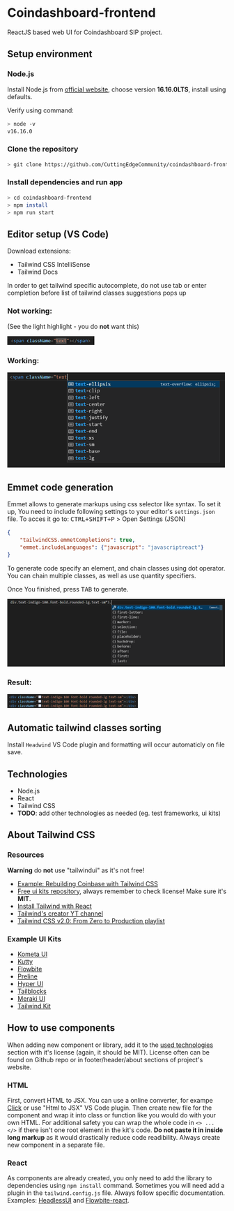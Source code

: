 # Coindashboard-frontend

ReactJS based web UI for Coindashboard SIP project.

## Setup environment
### Node.js
Install Node.js from [official website](https://nodejs.org/en/), choose version **16.16.0LTS**,
install using defaults.

Verify using command:
```bash
> node -v
v16.16.0
```

### Clone the repository
```bash
> git clone https://github.com/CuttingEdgeCommunity/coindashboard-frontend
```

### Install dependencies and run app
```bash
> cd coindashboard-frontend
> npm install
> npm run start
```
## Editor setup (VS Code)

Download extensions:
* Tailwind CSS IntelliSense
* Tailwind Docs

In order to get tailwind specific autocomplete, do not use tab or enter completion before list of tailwind classes suggestions pops up

### Not working:

(See the light highlight - you do **not** want this) 

<img alt="not working" src="./readme_resources/autocomplete_tailwind_not_working.png" width="200"/>

### Working:
<img alt="working" src="./readme_resources/autocomplete_tailwind_working.png" width="500"/>

## Emmet code generation

Emmet allows to generate markups using css selector like syntax. To set it up, You need to include following settings to your editor's `settings.json` file. To acces it go to: <kbd>CTRL+SHIFT+P</kbd> > Open Settings (JSON)

```json
{
    "tailwindCSS.emmetCompletions": true,
    "emmet.includeLanguages": {"javascript": "javascriptreact"}
}
```
To generate code specify an element, and chain classes using dot operator. You can chain multiple classes, as well as use quantity specifiers.

Once You finished, press <kbd>TAB</kbd> to generate. 

<img alt="emmet_source" src="./readme_resources/emmet_source.png" width="500"/>

### Result:

<img alt="emmet_outcome" src="./readme_resources/emmet_outcome.png" width="300"/>

## Automatic tailwind classes sorting

Install `Headwind` VS Code plugin and formatting will occur automaticly on file save.

## Technologies
* Node.js
* React
* Tailwind CSS
* **TODO**: add other technologies as needed (eg. test frameworks, ui kits)

## About Tailwind CSS

### Resources
**Warning** do **not** use "tailwindui" as it's not free!

* [Example: Rebuilding Coinbase with Tailwind CSS](https://www.youtube.com/watch?v=7gX_ApBeSpQ)
* [Free ui kits repository](https://www.tailwindawesome.com/?price=free), always remember to check license! Make sure it's **MIT**.
* [Install Tailwind with React](https://tailwindcss.com/docs/guides/create-react-app)
* [Tailwind's creator YT channel](https://www.youtube.com/c/TailwindLabs/about)
* [Tailwind CSS v2.0: From Zero to Production playlist](https://youtube.com/playlist?list=PL5f_mz_zU5eXWYDXHUDOLBE0scnuJofO0)

### Example UI Kits
* [Kometa UI](https://kitwind.io/products/kometa/)
* [Kutty](https://kutty.netlify.app/)
* [Flowbite](https://flowbite.com/)
* [Preline](https://preline.co/index.html)
* [Hyper UI](https://www.hyperui.dev/)
* [Tailblocks](https://tailblocks.cc/)
* [Meraki UI](https://merakiui.com/components/)
* [Tailwind Kit](https://www.tailwind-kit.com/)

## How to use components

When adding new component or library, add it to the [used technologies](#technologies) section with it's license (again, it should be MIT). License often can be found on Github repo or in footer/header/about sections of project's website.

### HTML
First, convert HTML to JSX. You can use a online converter, for exampe [Click](https://transform.tools/html-to-jsx) or use "Html to JSX" VS Code plugin. Then create new file for the component and wrap it into class or function like you would do with your own HTML.  For additional safety you can wrap the whole code in `<> ... </>` if there isn't one root element in the kit's code. **Do not paste it in inside long markup** as it would drastically reduce code readibility. Always create new component in a separate file.

### React
As components are already created, you only need to add the library to dependencies using `npm install` command. Sometimes you will need add a plugin in the `tailwind.config.js` file. Always follow specific documentation. Examples: [HeadlessUI](https://github.com/tailwindlabs/headlessui) and [Flowbite-react](https://flowbite-react.com/).


